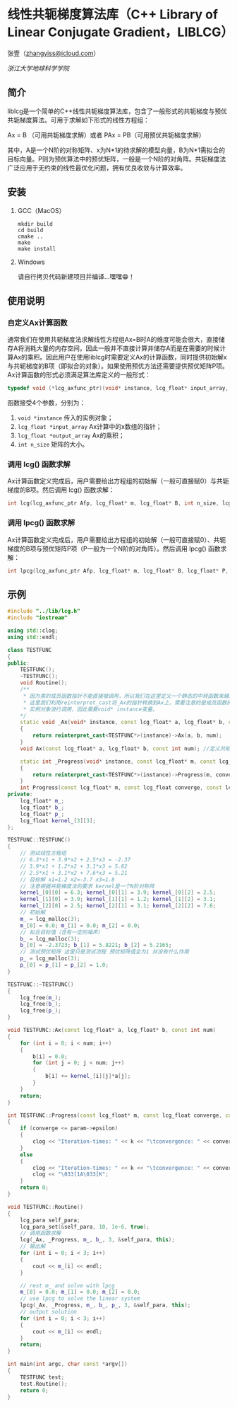 # 线性共轭梯度算法库（C++ Library of Linear Conjugate Gradient，LIBLCG）

张壹（zhangyiss@icloud.com）

_浙江大学地球科学学院_

## 简介

liblcg是一个简单的C++线性共轭梯度算法库，包含了一般形式的共轭梯度与预优共轭梯度算法。可用于求解如下形式的线性方程组：

Ax = B （可用共轭梯度求解）或者 PAx = PB（可用预优共轭梯度求解）

其中，A是一个N阶的对称矩阵、x为N\*1的待求解的模型向量，B为N\*1需拟合的目标向量。P则为预优算法中的预优矩阵，一般是一个N阶的对角阵。共轭梯度法广泛应用于无约束的线性最优化问题，拥有优良收敛与计算效率。

## 安装

1. GCC（MacOS）

   ```shell
   mkdir build
   cd build
   cmake ..
   make
   make install
   ```

2. Windows

   请自行拷贝代码新建项目并编译…嘿嘿😁！  

## 使用说明

### 自定义Ax计算函数

通常我们在使用共轭梯度法求解线性方程组Ax=B时A的维度可能会很大，直接储存A将消耗大量的内存空间，因此一般并不直接计算并储存A而是在需要的时候计算Ax的乘积。因此用户在使用liblcg时需要定义Ax的计算函数，同时提供初始解x与共轭梯度的B项（即拟合的对象）。如果使用预优方法还需要提供预优矩阵P项。Ax计算函数的形式必须满足算法库定义的一般形式：

```c++
typedef void (*lcg_axfunc_ptr)(void* instance, lcg_float* input_array, lcg_float* output_array, int n_size);
```

函数接受4个参数，分别为：

1. `void *instance` 传入的实例对象；
2. `lcg_float *input_array` Ax计算中的x数组的指针；
3. `lcg_float *output_array` Ax的乘积；
4. `int n_size` 矩阵的大小。

### 调用 lcg() 函数求解

Ax计算函数定义完成后，用户需要给出方程组的初始解（一般可直接赋0）与共轭梯度的B项。然后调用 lcg() 函数求解：

```c++
int lcg(lcg_axfunc_ptr Afp, lcg_float* m, lcg_float* B, int n_size, lcg_para* param, void* instance);
```

### 调用 lpcg() 函数求解

Ax计算函数定义完成后，用户需要给出方程组的初始解（一般可直接赋0）、共轭梯度的B项与预优矩阵P项（P一般为一个N阶的对角阵）。然后调用 lpcg() 函数求解：

```c++
int lpcg(lcg_axfunc_ptr Afp, lcg_float* m, lcg_float* B, lcg_float* P, int n_size, lcg_para* param, void* instance);
```

## 示例

```c++
#include "../lib/lcg.h"
#include "iostream"

using std::clog;
using std::endl;

class TESTFUNC
{
public:
	TESTFUNC();
	~TESTFUNC();
	void Routine();
	/**
	 * 因为类的成员函数指针不能直接被调用，所以我们在这里定义一个静态的中转函数来辅助Ax函数的调用
	 * 这里我们利用reinterpret_cast将_Ax的指针转换到Ax上，需要注意的是成员函数的指针只能通过
	 * 实例对象进行调用，因此需要void* instance变量。
	*/
	static void _Ax(void* instance, const lcg_float* a, lcg_float* b, const int num)
	{
		return reinterpret_cast<TESTFUNC*>(instance)->Ax(a, b, num);
	}
	void Ax(const lcg_float* a, lcg_float* b, const int num); //定义共轭梯度中Ax的算法

	static int _Progress(void* instance, const lcg_float* m, const lcg_float converge, const lcg_para *param, const int n_size, const int k)
	{
		return reinterpret_cast<TESTFUNC*>(instance)->Progress(m, converge, param, n_size, k);
	}
	int Progress(const lcg_float* m, const lcg_float converge, const lcg_para *param, const int n_size, const int k);
private:
	lcg_float* m_;
	lcg_float* b_;
	lcg_float* p_;
	lcg_float kernel_[3][3];
};

TESTFUNC::TESTFUNC()
{
	// 测试线性方程组
	// 6.3*x1 + 3.9*x2 + 2.5*x3 = -2.37
	// 3.9*x1 + 1.2*x2 + 3.1*x3 = 5.82
	// 2.5*x1 + 3.1*x2 + 7.6*x3 = 5.21
	// 目标解 x1=1.2 x2=-3.7 x3=1.8
	// 注意根据共轭梯度法的要求 kernel是一个N阶对称阵
	kernel_[0][0] = 6.3; kernel_[0][1] = 3.9; kernel_[0][2] = 2.5;
	kernel_[1][0] = 3.9; kernel_[1][1] = 1.2; kernel_[1][2] = 3.1;
	kernel_[2][0] = 2.5; kernel_[2][1] = 3.1; kernel_[2][2] = 7.6;
	// 初始解
	m_ = lcg_malloc(3);
	m_[0] = 0.0; m_[1] = 0.0; m_[2] = 0.0;
	// 拟合目标值（含有一定的噪声）
	b_ = lcg_malloc(3);
	b_[0] = -2.3723; b_[1] = 5.8221; b_[2] = 5.2165;
	// 测试预优矩阵 这里只是测试流程 预优矩阵值全为1 并没有什么作用
	p_ = lcg_malloc(3);
	p_[0] = p_[1] = p_[2] = 1.0;
}

TESTFUNC::~TESTFUNC()
{
	lcg_free(m_);
	lcg_free(b_);
	lcg_free(p_);
}

void TESTFUNC::Ax(const lcg_float* a, lcg_float* b, const int num)
{
	for (int i = 0; i < num; i++)
	{
		b[i] = 0.0;
		for (int j = 0; j < num; j++)
		{
			b[i] += kernel_[i][j]*a[j];
		}
	}
	return;
}

int TESTFUNC::Progress(const lcg_float* m, const lcg_float converge, const lcg_para *param, const int n_size, const int k)
{
	if (converge <= param->epsilon)
	{
		clog << "Iteration-times: " << k << "\tconvergence: " << converge << endl;
	}
	else
	{
		clog << "Iteration-times: " << k << "\tconvergence: " << converge << endl;
		clog << "\033[1A\033[K";
	}
	return 0;
}

void TESTFUNC::Routine()
{
	lcg_para self_para;
	lcg_para_set(&self_para, 10, 1e-6, true);
	// 调用函数求解
	lcg(_Ax, _Progress, m_, b_, 3, &self_para, this);
	// 输出解
	for (int i = 0; i < 3; i++)
	{
		cout << m_[i] << endl;
	}

	// rest m_ and solve with lpcg
	m_[0] = 0.0; m_[1] = 0.0; m_[2] = 0.0;
	// use lpcg to solve the linear system
	lpcg(_Ax, _Progress, m_, b_, p_, 3, &self_para, this);
	// output solution
	for (int i = 0; i < 3; i++)
	{
		cout << m_[i] << endl;
	}
	return;
}

int main(int argc, char const *argv[])
{
	TESTFUNC test;
	test.Routine();
	return 0;
}
```

